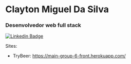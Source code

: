 # Clayton Miguel Da Silva

### Desenvolvedor web full stack

[![Linkedin Badge](https://img.shields.io/badge/-LinkedIn-blue?style=flat-square&logo=Linkedin&logoColor=white&link=https://www.linkedin.com/in/claytonmiguel/)](https://www.linkedin.com/in/claytonmiguel/)

Sites:
  - TryBeer: https://main-group-6-front.herokuapp.com/

<!--
**Clayton1805/Clayton1805** is a ✨ _special_ ✨ repository because its `README.md` (this file) appears on your GitHub profile.

Here are some ideas to get you started:

- 🔭 I’m currently working on ...
- 🌱 I’m currently learning ...
- 👯 I’m looking to collaborate on ...
- 🤔 I’m looking for help with ...
- 💬 Ask me about ...
- 📫 How to reach me: ...
- 😄 Pronouns: ...
- ⚡ Fun fact: ...
-->
